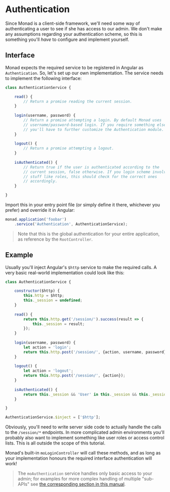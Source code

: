 # Authentication
Since Monad is a client-side framework, we'll need some way of authenticating a
user to see if she has access to our admin. We don't make any assumptions
regarding your authentication scheme, so this is something you'll *have* to
configure and implement yourself.

## Interface
Monad expects the required service to be registered in Angular as
`Authentication`. So, let's set up our own implementation. The
service needs to implement the following interface:

```javascript
class AuthenticationService {

    read() {
        // Return a promise reading the current session.
    }
    
    login(username, password) {
        // Return a promise attempting a login. By default Monad uses
        // username/password-based login. If you require something else,
        // you'll have to further customize the Authentication module.
    }
    
    logout() {
        // Return a promise attempting a logout.
    }
    
    isAuthenticated() {
        // Return true if the user is authenticated according to the
        // current session, false otherwise. If you login scheme involves
        // stuff like roles, this should check for the correct ones
        // accordingly.
    }

}
```

Import this in your entry point file (or simply define it there, whichever you
prefer) and override it in Angular:

```javascript
monad.application('foobar')
    .service('Authentication', AuthenticationService);
```

> Note that this is the global authentication for your entire application, as
> reference by the `RootController`.

## Example
Usually you'll inject Angular's `$http` service to make the required calls. A
very basic real-world implementation could look like this:

```javascript
class AuthenticationService {

    constructor($http) {
        this.http = $http;
        this._session = undefined;
    }
    
    read() {
        return this.http.get('/session/').success(result => {
            this._session = result;
        });
    }
    
    login(username, password) {
        let action = 'login';
        return this.http.post('/session/', {action, username, password});
    }
    
    logout() {
        let action = 'logout';
        return this.http.post('/session/', {action});
    }
    
    isAuthenticated() {
        return this._session && 'User' in this._session && this._session.User == 'admin';
    }

}

AuthenticationService.$inject = ['$http'];
```

Obviously, you'll need to write server side code to actually handle the calls to
the `/session/*` endpoints. In more complicated admin environments you'll
probably also want to implement something like user roles or access control
lists. This is all outside the scope of this tutorial.

Monad's built-in `moLoginController` will call these methods, and as long as
your implementation honours the required interface authentication will work!

> The `moAuthentication` service handles only basic access to your admin; for
> examples for more complex handling of multiple "sub-APIs" see 
> [the corresponding section in this manual](../samples/subauthentication.md).

